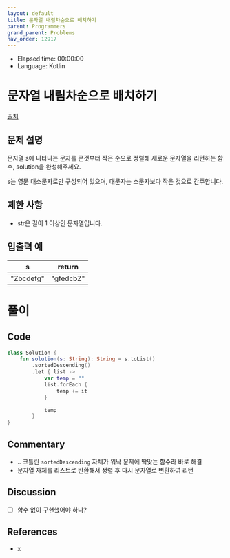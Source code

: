 ```yaml
---
layout: default
title: 문자열 내림차순으로 배치하기
parent: Programmers
grand_parent: Problems
nav_order: 12917
---
```


- Elapsed time: 00:00:00
- Language: Kotlin

# 문자열 내림차순으로 배치하기

[출처](https://programmers.co.kr/learn/courses/30/lessons/12917?language=kotlin)

## 문제 설명

문자열 s에 나타나는 문자를 큰것부터 작은 순으로 정렬해 새로운 문자열을 리턴하는 함수, solution을 완성해주세요.

s는 영문 대소문자로만 구성되어 있으며, 대문자는 소문자보다 작은 것으로 간주합니다.

## 제한 사항

- str은 길이 1 이상인 문자열입니다.

## 입출력 예

| s         | return    |
| --------- | --------- |
| "Zbcdefg" | "gfedcbZ" |

# 풀이

## Code

``` kotlin
class Solution {
    fun solution(s: String): String = s.toList()
        .sortedDescending()
        .let { list ->
            var temp = ""
            list.forEach {
                temp += it
            }

            temp
        }
}
```

## Commentary

- .. 코틀린 `sortedDescending` 자체가 워낙 문제에 딱맞는 함수라 바로 해결
- 문자열 자체를 리스트로 반환해서 정렬 후 다시 문자열로 변환하여 리턴

## Discussion

- [ ] 함수 없이 구현했어야 하나?

## References
- x
